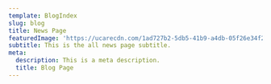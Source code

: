 ```yaml
---
template: BlogIndex
slug: blog
title: News Page
featuredImage: 'https://ucarecdn.com/1ad727b2-5db5-41b9-a4db-05f26e34f273/'
subtitle: This is the all news page subtitle.
meta:
  description: This is a meta description.
  title: Blog Page
---
```

